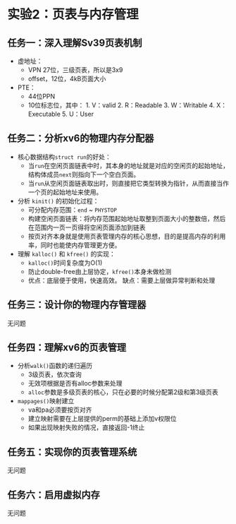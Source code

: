 # 实验2：页表与内存管理

## 任务一：深入理解Sv39页表机制

- 虚地址：
  - VPN 27位，三级页表，所以是3x9
  - offset，12位，4kB页面大小
- PTE：
  - 44位PPN
  - 10位标志位，其中：
        1. V：valid
        2. R：Readable
        3. W：Writable
        4. X：Executable
        5. U：User

## 任务二：分析xv6的物理内存分配器

- 核心数据结构`struct run`的好处：
  - 当`run`在空闲页面链表中时，其本身的地址就是对应的空闲页的起始地址，结构体成员`next`则指向下一个空白页面。
  - 当`run`从空闲页面链表取出时，则直接把它类型转换为指针，从而直接当作一个页的起始地址来使用。
- 分析 `kinit()` 的初始化过程：
  - 可分配内存范围：`end` ~ `PHYSTOP`
  - 构建空闲页面链表：将内存范围起始地址取整到页面大小的整数倍，然后在范围内一页一页得将空闲页面添加到链表
  - 按页对齐本身就是使用页表管理内存的核心思想，目的是提高内存的利用率，同时也能使内存管理更方便。
- 理解 `kalloc()` 和 `kfree()` 的实现：
  - `kalloc()`时间复杂度为O(1)
  - 防止double-free由上层协定，`kfree()`本身未做检测
  - 优点：底层便于使用，快速高效。 缺点：需要上层做异常判断和处理

## 任务三：设计你的物理内存管理器

无问题

## 任务四：理解xv6的页表管理

- 分析`walk()`函数的递归遍历
  - 3级页表，依次查询
  - 无效项根据是否有alloc参数来处理
  - `alloc`参数是多级页表的核心，只在必要的时候分配第2级和第3级页表
- `mappages()`映射建立
  - va和pa必须要按页对齐
  - 建立映射需要在上层提供的perm的基础上添加v权限位
  - 如果出现映射失败的情况，直接返回-1终止

## 任务五：实现你的页表管理系统

无问题

## 任务六：启用虚拟内存

无问题